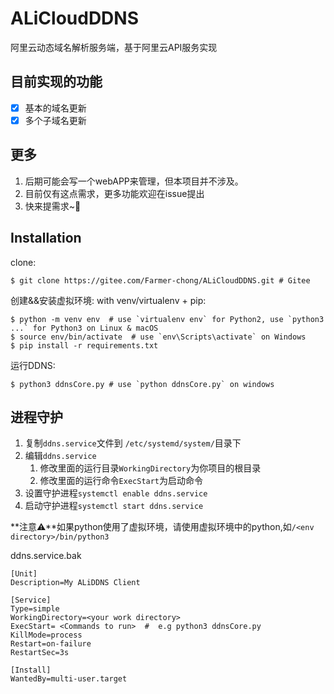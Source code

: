 # ALiCloudDDNS
阿里云动态域名解析服务端，基于阿里云API服务实现

## 目前实现的功能
- [X] 基本的域名更新
- [X] 多个子域名更新

## 更多
1. 后期可能会写一个webAPP来管理，但本项目并不涉及。
2. 目前仅有这点需求，更多功能欢迎在issue提出
3. 快来提需求~🦆

## Installation
clone:

```shell
$ git clone https://gitee.com/Farmer-chong/ALiCloudDDNS.git # Gitee

```

创建&&安装虚拟环境:
with venv/virtualenv + pip:

```shell
$ python -m venv env  # use `virtualenv env` for Python2, use `python3 ...` for Python3 on Linux & macOS
$ source env/bin/activate  # use `env\Scripts\activate` on Windows
$ pip install -r requirements.txt
```

运行DDNS:
```shell
$ python3 ddnsCore.py # use `python ddnsCore.py` on windows
```

## 进程守护

1. 复制`ddns.service`文件到 `/etc/systemd/system/`目录下
2. 编辑`ddns.service`
   1. 修改里面的运行目录`WorkingDirectory`为你项目的根目录
   2. 修改里面的运行命令`ExecStart`为启动命令
3. 设置守护进程`systemctl enable ddns.service`
4. 启动守护进程`systemctl start ddns.service`

**注意⚠**如果python使用了虚拟环境，请使用虚拟环境中的python,如`/<env directory>/bin/python3`

ddns.service.bak
```shell
[Unit]
Description=My ALiDDNS Client

[Service]
Type=simple
WorkingDirectory=<your work directory> 
ExecStart= <Commands to run>  #  e.g python3 ddnsCore.py
KillMode=process
Restart=on-failure
RestartSec=3s

[Install]
WantedBy=multi-user.target
```
